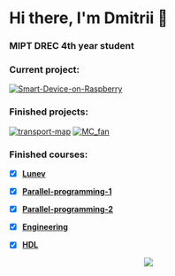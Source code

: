 # Hi there, I'm Dmitrii 👋
### MIPT DREC 4th year student

### Current project:
[![Smart-Device-on-Raspberry](https://img.shields.io/badge/Smart_Device_on_Raspberry-%2300ADD8.svg?style=for-the-badge&logoColor=white)](https://github.com/DmMkh/Smart-Device-on-Raspberry)

### Finished projects:
[![transport-map](https://img.shields.io/badge/-transport_map-090909?style=for-the-badge&logo=python)](https://github.com/DmMkh/transport-map)
[![MC_fan](https://img.shields.io/badge/-MC_fan-090909?style=for-the-badge&logo=c)](https://github.com/DmMkh/MC_fan)

### Finished courses:
- [X] [__Lunev__](https://github.com/DmMkh/MIPT-System-programming)

- [X] [__Parallel-programming-1__](https://github.com/DmMkh/Parallel)

- [X] [__Parallel-programming-2__](https://github.com/DmMkh/Parallel---2)

- [X] [__Engineering__](https://github.com/DmMkh/get)

- [X] [__HDL__](https://github.com/DmMkh/HDL)

<p align="center">
  <a href="https://github.com/DmMkh">
    <img src="http://github-profile-summary-cards.vercel.app/api/cards/most-commit-language?username=DmMkh&theme=codeSTACKr" />
  </a>
</p>
<!--
**DmMkh/DmMkh** is a ✨ _special_ ✨ repository because its `README.md` (this file) appears on your GitHub profile.

Here are some ideas to get you started:

- 🔭 I’m currently working on ...
- 🌱 I’m currently learning ...
- 👯 I’m looking to collaborate on ...
- 🤔 I’m looking for help with ...
- 💬 Ask me about ...
- 📫 How to reach me: ...
- 😄 Pronouns: ...
- ⚡ Fun fact: ...
-->
